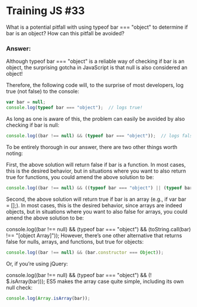 # Training JS #33
What is a potential pitfall with using typeof bar === "object" to determine if bar is an object? How can this pitfall be avoided?


### Answer:
Although typeof bar === "object" is a reliable way of checking if bar is an object, the surprising gotcha in JavaScript is that null is also considered an object!

Therefore, the following code will, to the surprise of most developers, log true (not false) to the console:

```js
var bar = null;
console.log(typeof bar === "object");  // logs true!
```

As long as one is aware of this, the problem can easily be avoided by also checking if bar is null:

```js
console.log((bar !== null) && (typeof bar === "object"));  // logs false
```

To be entirely thorough in our answer, there are two other things worth noting:

First, the above solution will return false if bar is a function. In most cases, this is the desired behavior, but in situations where you want to also return true for functions, you could amend the above solution to be:

```js
console.log((bar !== null) && ((typeof bar === "object") || (typeof bar === "function")));
```

Second, the above solution will return true if bar is an array (e.g., if var bar = [];). In most cases, this is the desired behavior, since arrays are indeed objects, but in situations where you want to also false for arrays, you could amend the above solution to be:

console.log((bar !== null) && (typeof bar === "object") && (toString.call(bar) !== "[object Array]"));
However, there’s one other alternative that returns false for nulls, arrays, and functions, but true for objects:

```js
console.log((bar !== null) && (bar.constructor === Object));
```

Or, if you’re using jQuery:

console.log((bar !== null) && (typeof bar === "object") && (! $.isArray(bar)));
ES5 makes the array case quite simple, including its own null check:

```js
console.log(Array.isArray(bar));
```